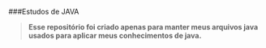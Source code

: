 ###Estudos de JAVA

>**Esse repositório foi criado apenas para manter meus arquivos java usados para aplicar meus conhecimentos de java.**
